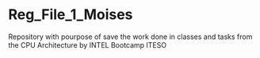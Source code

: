 # Reg_File_1_Moises
Repository with pourpose of save the work done in classes and tasks from the CPU Architecture by INTEL Bootcamp ITESO 
